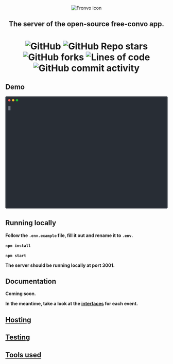 <p align='center'><img src='https://i.ibb.co/88C4JbF/fronvo-logo.png' alt='Fronvo icon'></p>
<h2 align='center'>The server of the open-source free-convo app.</h2>

<h1 align='center'>

![GitHub](https://img.shields.io/github/license/fronvo/fronvo?style=for-the-badge) ![GitHub Repo stars](https://img.shields.io/github/stars/fronvo/fronvo?style=for-the-badge) ![GitHub forks](https://img.shields.io/github/forks/fronvo/fronvo?style=for-the-badge) ![Lines of code](https://img.shields.io/tokei/lines/github/fronvo/fronvo?style=for-the-badge) ![GitHub commit activity](https://img.shields.io/github/commit-activity/m/fronvo/fronvo?style=for-the-badge)</h1>

## Demo
<img src='https://raw.githubusercontent.com/Fronvo/fronvo/master/assets/svgs/demo-run-local.svg' alt='Fronvo demo run'>

## Running locally

**Follow the ```.env.example``` file, fill it out and rename it to ```.env```.**

**```npm install```**

**```npm start```**

**The server should be running locally at port 3001.**

## Documentation
**Coming soon.**

**In the meantime, take a look at the [interfaces](https://github.com/Fronvo/fronvo/tree/master/src/interfaces) for each event.**


## [Hosting](https://github.com/Fronvo/fronvo/blob/master/HOSTING.md)
## [Testing](https://github.com/Fronvo/fronvo/blob/master/TESTING.md)
## [Tools used](https://github.com/Fronvo/fronvo/blob/master/TOOLS.md)
